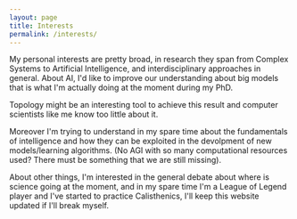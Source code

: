 ```yaml
---
layout: page
title: Interests
permalink: /interests/
---
```


My personal interests are pretty broad, in research they span from Complex Systems to Artificial Intelligence, and interdisciplinary approaches in general.
About AI, I'd like to improve our understanding about big models that is what I'm actually doing at the moment during my PhD. 

Topology might be an interesting tool to achieve this result and computer scientists like me know too little about it.

Moreover I'm trying to understand in my spare time about the fundamentals of intelligence and how they can be exploited in the devolpment of new models/learning algorithms.  (No AGI with so many computational resources used? There must be something that we are still missing). 

About other things, I'm interested in the general debate about where is science going at the moment, and in my spare time I'm a League of Legend player and I've started to practice Calisthenics, I'll keep this website updated if I'll break myself.


